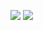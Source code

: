 
<p align="center">
  <a href="https://discord.com/users/756591091804930148"><img src="https://img.shields.io/badge/benedictus%20-7289DA.svg?&style=for-the-badge&logo=discord&logoColor=white"></a>
  <a href="https://github.com/benedictus"><img src="https://img.shields.io/badge/benedictus%20-7289DA.svg?&style=for-the-badge&logo=github&logoColor=white"></a>
 <a href="https://instagram.com/efetashi" target"blank_"><img src="">
</p>
